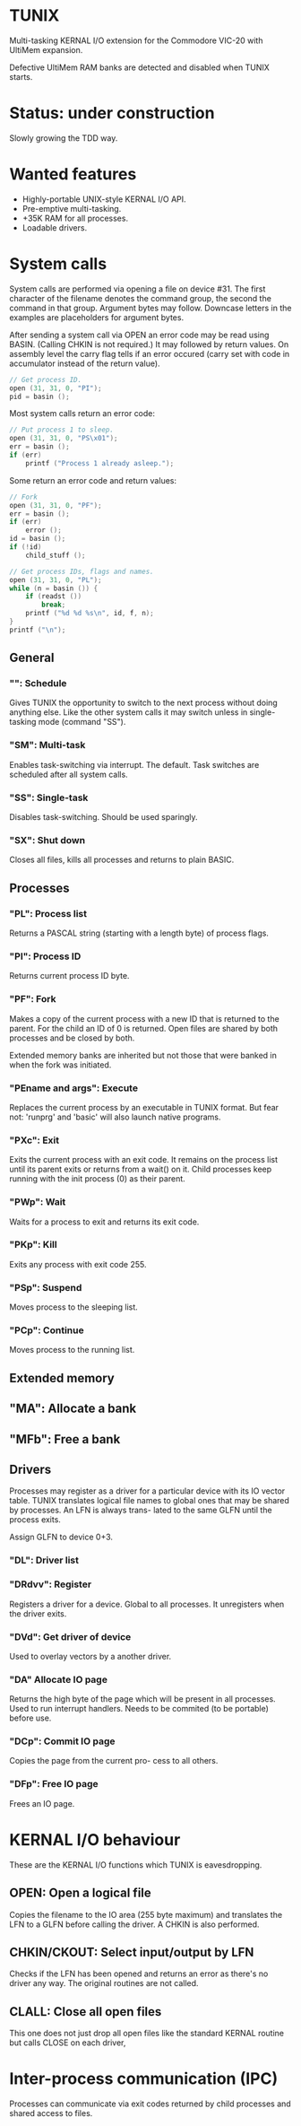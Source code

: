 TUNIX
=====

Multi-tasking KERNAL I/O extension for
the Commodore VIC-20 with UltiMem
expansion.

Defective UltiMem RAM banks are detected
and disabled when TUNIX starts.

# Status: under construction

Slowly growing the TDD way.

# Wanted features

* Highly-portable UNIX-style KERNAL
  I/O API.
* Pre-emptive multi-tasking.
* +35K RAM for all processes.
* Loadable drivers.

# System calls

System calls are performed via opening
a file on device #31.  The first
character of the filename denotes the
command group, the second the command in
that group.  Argument bytes may follow.
Downcase letters in the examples are
placeholders for argument bytes.

After sending a system call via OPEN
an error code may be read using BASIN.
(Calling CHKIN is not required.)  It may
followed by return values.
On assembly level the carry flag tells
if an error occured (carry set with code
in accumulator instead of the return
value).

~~~C
// Get process ID.
open (31, 31, 0, "PI");
pid = basin ();
~~~

Most system calls return an error code:

~~~C
// Put process 1 to sleep.
open (31, 31, 0, "PS\x01");
err = basin ();
if (err)
    printf ("Process 1 already asleep.");
~~~

Some return an error code and return
values:

~~~C
// Fork
open (31, 31, 0, "PF");
err = basin ();
if (err)
    error ();
id = basin ();
if (!id)
    child_stuff ();
~~~

~~~C
// Get process IDs, flags and names.
open (31, 31, 0, "PL");
while (n = basin ()) {
    if (readst ())
        break;
    printf ("%d %d %s\n", id, f, n);
}
printf ("\n");
~~~

## General

### "": Schedule

Gives TUNIX the opportunity to switch to
the next process without doing anything
else.  Like the other system calls it
may switch unless in single-tasking mode
(command "SS").

### "SM": Multi-task

Enables task-switching via interrupt.
The default.  Task switches are
scheduled after all system calls.

### "SS": Single-task

Disables task-switching.  Should be used
sparingly.

### "SX": Shut down

Closes all files, kills all processes
and returns to plain BASIC.

## Processes

### "PL": Process list

Returns a PASCAL string (starting with
a length byte) of process flags.

### "PI": Process ID

Returns current process ID byte.

### "PF": Fork

Makes a copy of the current process
with a new ID that is returned to the
parent.  For the child an ID of 0 is
returned.  Open files are shared
by both processes and be closed by
both.

Extended memory banks are inherited but
not those that were banked in when
the fork was initiated.

### "PEname and args": Execute

Replaces the current process by an
executable in TUNIX format.  But fear
not:  'runprg' and 'basic' will also
launch native programs.

### "PXc": Exit

Exits the current process with an exit
code.  It remains on the process list
until its parent exits or returns from a
wait() on it.  Child processes keep
running with the init process (0) as
their parent.

### "PWp": Wait

Waits for a process to exit and returns
its exit code.

### "PKp": Kill

Exits any process with exit code 255.

### "PSp": Suspend

Moves process to the sleeping list.

### "PCp": Continue

Moves process to the running list.

## Extended memory

## "MA": Allocate a bank

## "MFb": Free a bank

## Drivers

Processes may register as a driver for
a particular device with its IO vector
table.  TUNIX translates logical file
names to global ones that may be shared
by processes.  An LFN is always trans-
lated to the same GLFN until the process
exits.

Assign GLFN to device 0+3.

### "DL": Driver list

### "DRdvv": Register

Registers a driver for a device.  Global
to all processes.  It unregisters when
the driver exits.

### "DVd": Get driver of device

Used to overlay vectors by a another
driver.

### "DA" Allocate IO page

Returns the high byte of the page which
will be present in all processes.
Used to run interrupt handlers.
Needs to be commited (to be portable)
before use.

### "DCp": Commit IO page

Copies the page from the current pro-
cess to all others.

### "DFp": Free IO page

Frees an IO page.

# KERNAL I/O behaviour

These are the KERNAL I/O functions which
TUNIX is eavesdropping.

## OPEN: Open a logical file

Copies the filename to the IO area (255 byte maximum) and translates the LFN to
a GLFN before calling the driver.
A CHKIN is also performed.

## CHKIN/CKOUT: Select input/output by LFN

Checks if the LFN has been opened and
returns an error as there's no driver
any way.  The original routines are not
called.

## CLALL: Close all open files

This one does not just drop all open
files like the standard KERNAL routine
but calls CLOSE on each driver,

# Inter-process communication (IPC)

Processes can communicate via exit codes
returned by child processes and shared
access to files.
